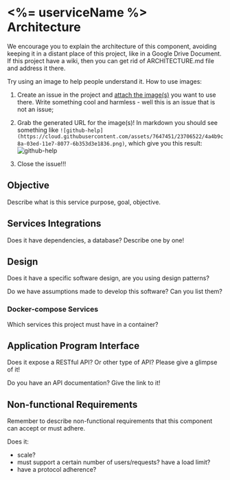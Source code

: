 # <%= userviceName %> Architecture

We encourage you to explain the architecture of this component, avoiding keeping it in a distant place of this project, like in a Google Drive Document. If this project have a wiki, then you can get rid of ARCHITECTURE.md file and address it there.

Try using an image to help people understand it. How to use images:

1. Create an issue in the project and [attach the image(s)](https://help.github.com/articles/file-attachments-on-issues-and-pull-requests/) you want to use there. Write something cool and harmless - well this is an issue that is not an issue;

2. Grab the generated URL for the image(s)! In markdown you should see something like `![github-help](https://cloud.githubusercontent.com/assets/7647451/23706522/4a4b9c8a-03ed-11e7-8077-6b353d3e1836.png)`, which give you this result:
![github-help](https://cloud.githubusercontent.com/assets/7647451/23706522/4a4b9c8a-03ed-11e7-8077-6b353d3e1836.png)

3. Close the issue!!!

## Objective

Describe what is this service purpose, goal, objective.

## Services Integrations

Does it have dependencies, a database? Describe one by one!

## Design

Does it have  a specific software design, are you using design patterns?

Do we have assumptions made to develop this software? Can you list them?

### Docker-compose Services

Which services this project must have in a container?

## Application Program Interface

Does it expose a RESTful API? Or other type of API? Please give a glimpse of it!

Do you have an API documentation? Give the link to it!

## Non-functional Requirements

Remember to describe non-functional requirements that this component can accept or must adhere.

Does it:

- scale?
- must support a certain number of users/requests? have a load limit?
- have a protocol adherence?
